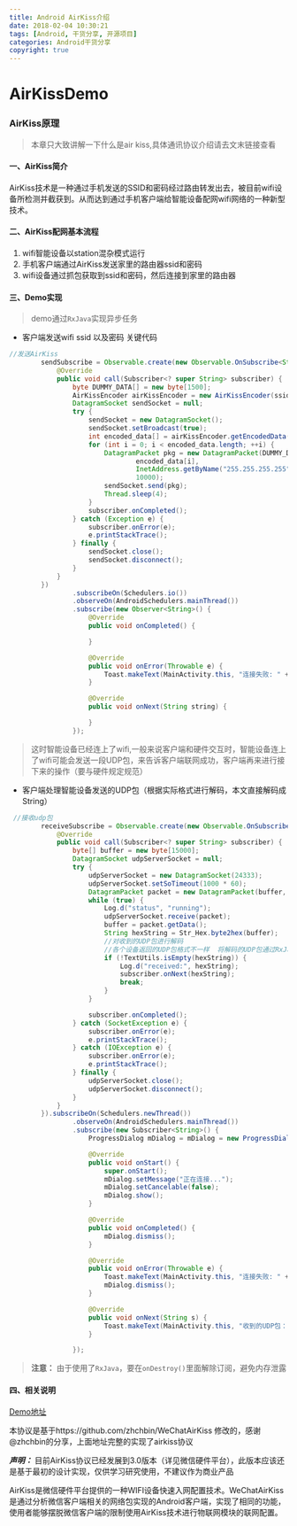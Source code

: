 ```yaml
---
title: Android AirKiss介绍
date: 2018-02-04 10:30:21
tags: [Android, 干货分享, 开源项目]
categories: Android干货分享
copyright: true
---
```

# AirKissDemo
### AirKiss原理
> 本章只大致讲解一下什么是air kiss,具体通讯协议介绍请去文末链接查看
#### 一、AirKiss简介
AirKiss技术是一种通过手机发送的SSID和密码经过路由转发出去，被目前wifi设备所检测并截获到。从而达到通过手机客户端给智能设备配网wifi网络的一种新型技术。
#### 二、AirKiss配网基本流程 
1. wifi智能设备以station混杂模式运行 
2. 手机客户端通过AirKiss发送家里的路由器ssid和密码 
3. wifi设备通过抓包获取到ssid和密码，然后连接到家里的路由器 
<!-- more -->
#### 三、Demo实现
> demo通过`RxJava`实现异步任务 
- 客户端发送wifi ssid 以及密码 关键代码
``` java
//发送AirKiss
        sendSubscribe = Observable.create(new Observable.OnSubscribe<String>() {
            @Override
            public void call(Subscriber<? super String> subscriber) {
                byte DUMMY_DATA[] = new byte[1500];
                AirKissEncoder airKissEncoder = new AirKissEncoder(ssid, password);
                DatagramSocket sendSocket = null;
                try {
                    sendSocket = new DatagramSocket();
                    sendSocket.setBroadcast(true);
                    int encoded_data[] = airKissEncoder.getEncodedData();
                    for (int i = 0; i < encoded_data.length; ++i) {
                        DatagramPacket pkg = new DatagramPacket(DUMMY_DATA,
                                encoded_data[i],
                                InetAddress.getByName("255.255.255.255"),
                                10000);
                        sendSocket.send(pkg);
                        Thread.sleep(4);
                    }
                    subscriber.onCompleted();
                } catch (Exception e) {
                    subscriber.onError(e);
                    e.printStackTrace();
                } finally {
                    sendSocket.close();
                    sendSocket.disconnect();
                }
            }
        })
                .subscribeOn(Schedulers.io())
                .observeOn(AndroidSchedulers.mainThread())
                .subscribe(new Observer<String>() {
                    @Override
                    public void onCompleted() {

                    }

                    @Override
                    public void onError(Throwable e) {
                        Toast.makeText(MainActivity.this, "连接失败: " + e.getMessage(), Toast.LENGTH_SHORT).show();
                    }

                    @Override
                    public void onNext(String string) {

                    }
                });
```
> 这时智能设备已经连上了wifi,一般来说客户端和硬件交互时，智能设备连上了wifi可能会发送一段UDP包，来告诉客户端联网成功，客户端再来进行接下来的操作（要与硬件规定规范）
- 客户端处理智能设备发送的UDP包（根据实际格式进行解码，本文直接解码成String）
``` java
 //接收udp包
        receiveSubscribe = Observable.create(new Observable.OnSubscribe<String>() {
            @Override
            public void call(Subscriber<? super String> subscriber) {
                byte[] buffer = new byte[15000];
                DatagramSocket udpServerSocket = null;
                try {
                    udpServerSocket = new DatagramSocket(24333);
                    udpServerSocket.setSoTimeout(1000 * 60);
                    DatagramPacket packet = new DatagramPacket(buffer, buffer.length);
                    while (true) {
                        Log.d("status", "running");
                        udpServerSocket.receive(packet);
                        buffer = packet.getData();
                        String hexString = Str_Hex.byte2hex(buffer);
                        //对收到的UDP包进行解码
                        //各个设备返回的UDP包格式不一样  将解码的UDP包通过RxJava发送到主线程 进行UI处理
                        if (!TextUtils.isEmpty(hexString)) {
                            Log.d("received:", hexString);
                            subscriber.onNext(hexString);
                            break;
                        }
                    }

                    subscriber.onCompleted();
                } catch (SocketException e) {
                    subscriber.onError(e);
                    e.printStackTrace();
                } catch (IOException e) {
                    subscriber.onError(e);
                    e.printStackTrace();
                } finally {
                    udpServerSocket.close();
                    udpServerSocket.disconnect();
                }
            }
        }).subscribeOn(Schedulers.newThread())
                .observeOn(AndroidSchedulers.mainThread())
                .subscribe(new Subscriber<String>() {
                    ProgressDialog mDialog = mDialog = new ProgressDialog(MainActivity.this);

                    @Override
                    public void onStart() {
                        super.onStart();
                        mDialog.setMessage("正在连接...");
                        mDialog.setCancelable(false);
                        mDialog.show();
                    }

                    @Override
                    public void onCompleted() {
                        mDialog.dismiss();
                    }

                    @Override
                    public void onError(Throwable e) {
                        Toast.makeText(MainActivity.this, "连接失败: " + e.getMessage(), Toast.LENGTH_SHORT).show();
                        mDialog.dismiss();
                    }

                    @Override
                    public void onNext(String s) {
                        Toast.makeText(MainActivity.this, "收到的UDP包：" + s, Toast.LENGTH_SHORT).show();
                    }

                });
```
> **注意：** 由于使用了`RxJava`，要在`onDestroy()`里面解除订阅，避免内存泄露

#### 四、相关说明

[Demo地址](https://github.com/chengxinping/AirKissDemo "AirKissDemo")

本协议是基于https://github.com/zhchbin/WeChatAirKiss 修改的，感谢@zhchbin的分享，上面地址完整的实现了airkiss协议

***声明：*** 目前AirKiss协议已经发展到3.0版本（详见微信硬件平台），此版本应该还是基于最初的设计实现，仅供学习研究使用，不建议作为商业产品

AirKiss是微信硬件平台提供的一种WIFI设备快速入网配置技术。WeChatAirKiss是通过分析微信客户端相关的网络包实现的Android客户端，实现了相同的功能，使用者能够摆脱微信客户端的限制使用AirKiss技术进行物联网模块的联网配置。